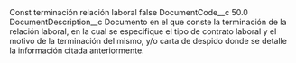 <?xml version="1.0" encoding="UTF-8"?>
<CustomMetadata xmlns="http://soap.sforce.com/2006/04/metadata" xmlns:xsi="http://www.w3.org/2001/XMLSchema-instance" xmlns:xsd="http://www.w3.org/2001/XMLSchema">
    <label>Const terminación relación laboral</label>
    <protected>false</protected>
    <values>
        <field>DocumentCode__c</field>
        <value xsi:type="xsd:double">50.0</value>
    </values>
    <values>
        <field>DocumentDescription__c</field>
        <value xsi:type="xsd:string">Documento en el que conste la terminación de la relación laboral, en la cual se especifique el tipo de contrato laboral y el motivo de la terminación del mismo, y/o carta de despido donde se detalle la información citada anteriormente.</value>
    </values>
</CustomMetadata>
